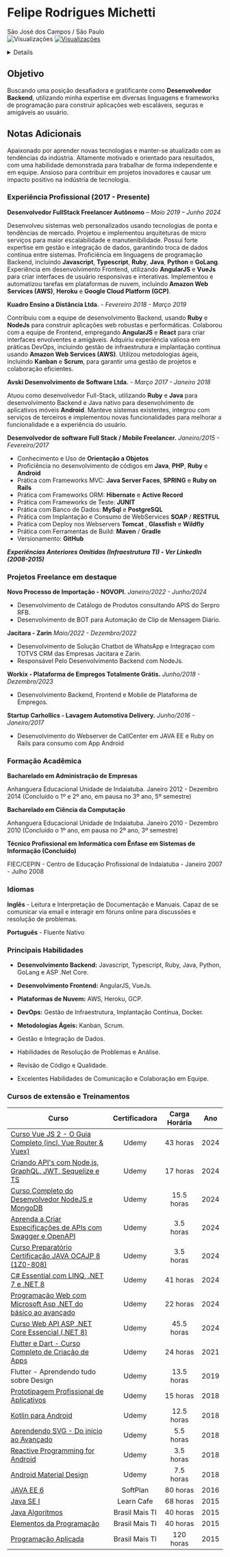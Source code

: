# Felipe Rodrigues Michetti
São José dos Campos / São Paulo  
<img src="https://komarev.com/ghpvc/?username=frmichetti&color=red" alt="Visualizações" />
[![Visualizações](https://hits.seeyoufarm.com/api/count/incr/badge.svg?url=https%3A%2F%2Fgist.github.com%2Ffrmichetti%2F565bf971a2c5c621a34693b7463c2671&count_bg=%23C83D3D&title_bg=%23555555&icon=&icon_color=%23E7E7E7&title=Visualizações&edge_flat=false)](https://hits.seeyoufarm.com)
<details>   
<br/>  
Linkedin: https://www.linkedin.com/in/frmichetti 
<br/>   
GitHub: https://github.com/frmichetti 
<br/>
Email: frmichetti@gmail.com
<br/>  
WhatsApp: +55 12 99155-2277
</details> 

## Objetivo
Buscando uma posição desafiadora e gratificante como **Desenvolvedor Backend**, utilizando minha expertise em diversas linguagens e frameworks de programação para construir aplicações web escaláveis, seguras e amigáveis ao usuário.

## Notas Adicionais
Apaixonado por aprender novas tecnologias e manter-se atualizado com as tendências da indústria. Altamente motivado e orientado para resultados, com uma habilidade demonstrada para trabalhar de forma independente e em equipe. Ansioso para contribuir em projetos inovadores e causar um impacto positivo na indústria de tecnologia.

### Experiência Profissional (2017 - Presente)
**Desenvolvedor FullStack Freelancer Autônomo** _– Maio 2019 – Junho 2024_

Desenvolveu sistemas web personalizados usando tecnologias de ponta e tendências de mercado.
Projetou e implementou arquiteturas de micro serviços para maior escalabilidade e manutenibilidade.
Possui forte expertise em gestão e integração de dados, garantindo troca de dados contínua entre sistemas.
Proficiência em linguagens de programação Backend, incluindo **Javascript**, **Typescript**, **Ruby**, **Java**, **Python** e **GoLang**.
Experiência em desenvolvimento Frontend, utilizando **AngularJS** e **VueJs** para criar interfaces de usuário responsivas e interativas.
Implementou e automatizou tarefas em plataformas de nuvem, incluindo **Amazon Web Services (AWS)**, **Heroku** e **Google Cloud Platform (GCP)**.

**Kuadro Ensino a Distância Ltda.** _- Fevereiro 2018 - Março 2019_

Contribuiu com a equipe de desenvolvimento Backend, usando **Ruby** e **NodeJs** para construir aplicações web robustas e performáticas.
Colaborou com a equipe de Frontend, empregando **AngularJS** e **React** para criar interfaces envolventes e amigáveis.
Adquiriu experiência valiosa em práticas DevOps, incluindo gestão de infraestrutura e implantação contínua usando **Amazon Web Services (AWS)**.
Utilizou metodologias ágeis, incluindo **Kanban** e **Scrum**, para garantir uma gestão de projetos e colaboração eficientes.

**Avski Desenvolvimento de Software Ltda.** _- Março 2017 - Janeiro 2018_

Atuou como desenvolvedor Full-Stack, utilizando **Ruby** e **Java** para desenvolvimento Backend e Java nativo para desenvolvimento de aplicativos móveis **Android**.
Manteve sistemas existentes, integrou com serviços de terceiros e implementou novas funcionalidades para melhorar a funcionalidade e a experiência do usuário.

**Desenvolvedor de software Full Stack / Mobile Freelancer.** _Janeiro/2015 - Fevereiro/2017_
* Conhecimento e Uso de **Orientação a Objetos**
* Proficiência no desenvolvimento de códigos em **Java**, **PHP**, **Ruby** e **Android**
* Prática com Frameworks MVC: **Java Server Faces**, **SPRING** e **Ruby on Rails**
* Prática com Frameworks ORM: **Hibernate** e **Active Record**
* Prática com Frameworks de Teste: **JUNIT**
* Prática com Banco de Dados: **MySql** e **PostgreSQL**
* Prática com Implantação e Consumo de WebServices **SOAP** / **RESTFUL**
* Prática com Deploy nos Webservers **Tomcat** , **Glassfish** e **Wildfly**
* Prática com Ferramentas de Build: **Maven** / **Gradle**
* Versionamento: **GitHub**

**_Experiências Anteriores Omitidas (Infraestrutura TI) - Ver LinkedIn (2008-2015)_**

### Projetos Freelance em destaque

**Novo Processo de Importação - NOVOPI.** _Janeiro/2022 - Junho/2024_ 
- Desenvolvimento de Catálogo de Produtos consultando APIS do Serpro RFB.
- Desenvolvimento de BOT para Automação de Clip de Mensagem Diário.

**Jacitara - Zarin** _Maio/2022 - Dezembro/2022_
- Desenvolvimento de Solução Chatbot de WhatsApp e Integraçao com TOTVS CRM das Empresas Jacitara e Zarin.
- Responsável Pelo Desenvolvimento Backend com NodeJs.

**Workix - Plataforma de Empregos Totalmente Grátis.** _Junho/2018 - Dezembro/2023_
- Desenvolvimento Backend, Frontend e Mobile de Plataforma de Empregos.

**Startup Carhollics - Lavagem Automotiva Delivery.** _Junho/2016 - Janeiro/2017_ 
- Desenvolvimento do Webserver de CallCenter em JAVA EE e Ruby on Rails para consumo com App Android



### Formação Acadêmica
**Bacharelado em Administração de Empresas**

Anhanguera Educacional Unidade de Indaiatuba. Janeiro 2012 - Dezembro 2014 (Concluído o 1º e 2º ano, em pausa no 3º ano, 5º semestre)

**Bacharelado em Ciência da Computação** 

Anhanguera Educacional Unidade de Indaiatuba. Janeiro 2010 - Dezembro 2010 (Concluído o 1º ano, em pausa no 2º ano, 3º semestre)

**Técnico Profissional em Informática com Ênfase em Sistemas de Informação (Concluído)**

FIEC/CEPIN - Centro de Educação Profissional de Indaiatuba - Janeiro 2007 - Julho 2008 

### Idiomas
**Inglês** - Leitura e Interpretação de Documentação e Manuais. Capaz de se comunicar via email e interagir em fóruns online para discussões e resolução de problemas.

**Português** - Fluente Nativo

### Principais Habilidades
- **Desenvolvimento Backend:** Javascript, Typescript, Ruby, Java, Python, GoLang e ASP .Net Core.

- **Desenvolvimento Frontend:** AngularJS, VueJs.

- **Plataformas de Nuvem:** AWS, Heroku, GCP.

- **DevOps:** Gestão de Infraestrutura, Implantação Contínua, Docker.

- **Metodologias Ágeis:** Kanban, Scrum.

- Gestão e Integração de Dados.

- Habilidades de Resolução de Problemas e Análise.

- Revisão de Código e Qualidade.

- Excelentes Habilidades de Comunicação e Colaboração em Equipe.

### Cursos de extensão e Treinamentos

| Curso                                                        | Certificadora  | Carga Horária | Ano     | 
| ------------------------------------------------------------ |:-------------: |:-------------:| :------:|
|[Curso Vue JS 2 - O Guia Completo (incl. Vue Router & Vuex)](https://www.udemy.com/certificate/UC-060a7978-8aab-4278-b4be-a22696aff910/)| Udemy| 43 horas | 2024 |
| [ Criando API's com Node.js, GraphQL, JWT, Sequelize e TS](https://www.udemy.com/certificate/UC-3cf44473-3dc2-43d4-9cca-bdc480bcbb94/)  | Udemy          | 17 horas      | 2024    |
| [Curso Completo do Desenvolvedor NodeJS e MongoDB](https://www.udemy.com/certificate/UC-973a42d1-ccf2-4e5e-800f-9091f4ccf5cc/)          | Udemy          | 15.5 horas   | 2024     |   
| [Aprenda a Criar Especificações de APIs com Swagger e OpenAPI](https://www.udemy.com/certificate/UC-e7c17806-09c4-4842-9a31-84ab9761e873/) | Udemy          | 3.5 horas    | 2024     |
| [Curso Preparatório Certificação JAVA OCAJP 8 (1Z0-808)](https://www.udemy.com/certificate/UC-c259155e-bbb4-4a17-bedd-5ce7b331cce1/)       | Udemy          | 3.5 horas     | 2024    |
| [C# Essential com LINQ, .NET 7 e .NET 8](https://www.udemy.com/certificate/UC-ed6bf23f-a06f-4bd3-bd6d-7f2e7722e2a8/)                       | Udemy          | 41 horas      | 2024    |
| [Programação Web com Microsoft Asp .NET do básico ao avançado](https://www.udemy.com/certificate/UC-7fe4d0cc-9c65-4f28-97b9-cf13d9a7791f/) | Udemy          | 22 horas      | 2024    |
| [Curso Web API ASP .NET Core Essencial (.NET 8)](https://www.udemy.com/certificate/UC-49029b7e-8500-4d9f-840a-5a06cefe2648/)               | Udemy          | 45.5 horas      | 2024    |
| [Flutter e Dart - Curso Completo de Criação de Apps](https://www.udemy.com/certificate/UC-41743550-7392-441a-bd69-8004a42245f4/)           | Udemy          | 24 horas      | 2021    |
| Flutter - Aprendendo tudo sobre Design                        | Udemy    | 13.5 horas         | 2019    |
| [Prototipagem Profissional de Aplicativos](https://www.udemy.com/certificate/UC-15HQQJN5/)                     | Udemy          | 15 horas      | 2018    |
| [Kotlin para Android](https://www.udemy.com/certificate/UC-48NXII1K/)                                          | Udemy          | 12.5 horas    | 2018    |
| [Aprendendo SVG - Do início ao Avançado](https://www.udemy.com/certificate/UC-7WEPI9CB/)                       | Udemy          | 5.5 horas     | 2018    |
| [Reactive Programming for Android](https://www.udemy.com/certificate/UC-GYQVZ51E/)                             | Udemy          | 3.5 horas     | 2018    |
| [Android Material Design](https://www.udemy.com/certificate/UC-IVOE83VJ/)                                      | Udemy          | 7.5 horas     | 2018    |
| [JAVA EE 6](https://frmichetti.github.io/certificates/Java_EE_6-Certificado_Felipe_Rodrigues_Michetti_27.png)                                                    | SoftPlan       | 80 horas      | 2016    |
| [Java SE I](https://frmichetti.github.io/certificates/certificate-2100749.735701.12566-learncafe-frente.png)                                                    | Learn Cafe     | 68 horas      | 2015    |
| [Java Algoritmos](https://frmichetti.github.io/certificates/Java%20Algoritmos.png)                               | Brasil Mais TI | 40 horas      | 2015    |
| [Elementos da Programação](https://frmichetti.github.io/certificates/Java%20Elementos%20da%20Programaçao.png)                                     | Brasil Mais TI | 40 horas      | 2015    |
| [Programação Aplicada](https://frmichetti.github.io/certificates/Java%20Programação%20Aplicada.png)                                         | Brasil Mais TI | 120 horas     | 2015    |








